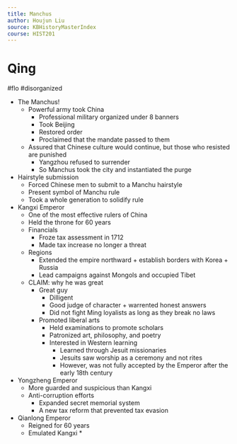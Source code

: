 ```yaml
---
title: Manchus
author: Houjun Liu
source: KBHistoryMasterIndex
course: HIST201
---
```


# Qing

#flo #disorganized

* The Manchus!
    * Powerful army took China
        * Professional military organized under 8 banners
        * Took Beijing
        * Restored order
        * Proclaimed that the mandate passed to them
    * Assured that Chinese culture would continue, but those who resisted are punished
        * Yangzhou refused to surrender
        * So Manchus took the city and instantiated the purge
* Hairstyle submission
    * Forced Chinese men to submit to a Manchu hairstyle
    * Present symbol of Manchu rule 
    * Took a whole generation to solidify rule
* Kangxi Emperor
    * One of the most effective rulers of China
    * Held the throne for 60 years
    * Financials
        * Froze tax assessment in 1712
        * Made tax increase no longer a threat
    * Regions  
        * Extended the empire northward + establish borders with Korea + Russia
        * Lead campaigns against Mongols and occupied Tibet
    * CLAIM: why he was great
        * Great guy
            * Dilligent
            * Good judge of character + warrented honest answers
            * Did not fight Ming loyalists as long as they break no laws
        * Promoted liberal arts
            * Held examinations to promote scholars
            * Patronized art, philosophy, and poetry
            * Interested in Western learning
                * Learned through Jesuit missionaries
                * Jesuits saw worship as a ceremony and not rites 
                * However, was not fully accepted by the Emperor after the early 18th century
* Yongzheng Emperor
    * More guarded and suspicious than Kangxi
    * Anti-corruption efforts
        * Expanded secret memorial system
        * A new tax reform that prevented tax evasion
* Qianlong Emperor
    * Reigned for 60 years
    * Emulated Kangxi
        * 
        